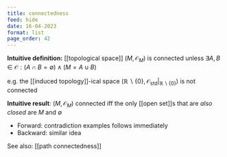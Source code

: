 ```yaml
---
title: connectedness
feed: hide
date: 16-04-2023
format: list
page_order: 42
---
```



**Intuitive definition:** [[topological space]] $(M, \mathcal O_M)$ is connected unless $\exists A, B \in\mathcal O: (A\cap B = \emptyset) \land (M = A\cup B)$

e.g. the [[induced topology]]-ical space $(\mathbb R\backslash\{0\}, \mathcal O_\text{std}\vert_{\mathbb R\backslash\{0\}})$ is not connected

**Intuitive result**: $(M, \mathcal O_M)$ connected iff the only [[open set]]s that are *also closed* are $M$ and $\emptyset$
- Forward: contradiction examples follows immediately
- Backward: similar idea

See also: [[path connectedness]]
